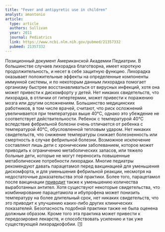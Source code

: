 ```yaml
---
title: "Fever and antipyretic use in children"
analyst: amantonio
article:
  type: article
  authors: Sullivan
  year: 2011
  journal: Pediatrics
  link: https://www.ncbi.nlm.nih.gov/pubmed/21357332
  pubmed: 21357332
---
```


Позиционный документ Американской Академии Педиатрии.
В большинстве случаев лихорадка благотворна, имеет короткую продолжительность, и несет в себе защитную функцию. Лихорадка оказывает положительные эффекты на определенные компоненты иммунной системы, и по некоторым данным лихорадка помогает организму быстрее восстанавливаться от вирусных инфекций, хотя она может привести к дискомфорту у детей.
Нет никаких свидетельств, что лихорадка, в отличии от гипертермии, может привести к поражению мозга или другим осложнениям.
Большинство медицинских работников, в том числе врачей, считают, что риск осложнений увеличивается при температурах выше 40°C, однако это убеждение не соответствует действительности. Ребенок с температурой 40°C вследствие фебрильной болезни очень отличается от ребенка с температурой 40°C, обусловленной тепловым ударом.
Нет никаких свидетельств, что снижение температуры снижает болезненность или смертность в случае фебрильной болезни. Возможное исключение составляют лишь дети с хроническим заболеванием, которое может приводить к ограничению метаболических запасов, или тяжело больные дети, которые не могут переносить повышенные метаболические потребности лихорадки.
Многие педиатры рекомендуют давать парацетамол перед вакцинацией для уменьшения дискомфорта, и для уменьшения фебрильной реакции, несмотря на недостаточные доказательства этой практики. Более того, парацетамол после вакцинации [приводит](https://www.ncbi.nlm.nih.gov/pubmed/19837254) также к уменьшению количества выработанных антител.
Хотя существуют некоторые свидетельства, что комбинирование парацетамола и ибупрофена может понизить температуру на более длительный срок, нет никаких свидетельств, что это приводит к улучшению каких-либо других клинических показателей. Безопасность подобной практики также не была оценена должным образом. Кроме того эта практика может привести к передозировке лекарств, и способствовать усилению и так уже существующей лихорадкофобии. [[1]](https://www.ncbi.nlm.nih.gov/pubmed/25977564)
